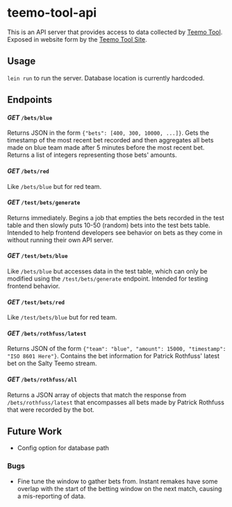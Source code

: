 # teemo-tool-api

This is an API server that provides access to data collected by [Teemo Tool](https://github.com/michaelmdresser/teemo-tool). Exposed in website form by the [Teemo Tool Site](https://github.com/michaelmdresser/teemo-tool-site).

## Usage

`lein run` to run the server. Database location is currently hardcoded.

## Endpoints

#### *GET* `/bets/blue`

Returns JSON in the form `{"bets": [400, 300, 10000, ...]}`. Gets the timestamp of the most recent bet recorded and then aggregates all bets made on blue team made after 5 minutes before the most recent bet. Returns a list of integers representing those bets' amounts.

#### *GET* `/bets/red`

Like `/bets/blue` but for red team.

#### *GET* `/test/bets/generate`

Returns immediately. Begins a job that empties the bets recorded in the test table and then slowly puts 10-50 (random) bets into the test bets table. Intended to help frontend developers see behavior on bets as they come in without running their own API server.

#### *GET* `/test/bets/blue`

Like `/bets/blue` but accesses data in the test table, which can only be modified using the `/test/bets/generate` endpoint. Intended for testing frontend behavior.

#### *GET* `/test/bets/red`

Like `/test/bets/blue` but for red team.

#### *GET* `/bets/rothfuss/latest`

Returns JSON of the form `{"team": "blue", "amount": 15000, "timestamp": "ISO 8601 Here"}`. Contains the bet information for Patrick Rothfuss' latest bet on the Salty Teemo stream.

#### *GET* `/bets/rothfuss/all`

Returns a JSON array of objects that match the response from `/bets/rothfuss/latest` that encompasses all bets made by Patrick Rothfuss that were recorded by the bot.

## Future Work

- Config option for database path

### Bugs

- Fine tune the window to gather bets from. Instant remakes have some overlap with the start of the betting window on the next match, causing a mis-reporting of data.
